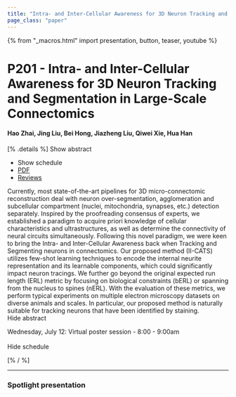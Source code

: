 ```yaml
---
title: "Intra- and Inter-Cellular Awareness for 3D Neuron Tracking and Segmentation in Large-Scale Connectomics"
page_class: "paper"
---
```


{% from "_macros.html" import presentation, button, teaser, youtube %}

# P201 - Intra- and Inter-Cellular Awareness for 3D Neuron Tracking and Segmentation in Large-Scale Connectomics

#### Hao Zhai, Jing Liu, Bei Hong, Jiazheng Liu, Qiwei Xie, Hua Han

[% .details %]
<a class="toggle_visibility" data-selector=".abstract" data-level="3">Show abstract</a>
- <a class="toggle_visibility" data-selector=".schedule" data-level="3">Show schedule</a>
- <a href="https://openreview.net/pdf?id=3_qtVh7gTyy">PDF</a>
- <a href="https://openreview.net/forum?id=3_qtVh7gTyy">Reviews</a>

<p>
    <span class="abstract">
        Currently, most state-of-the-art pipelines for 3D micro-connectomic reconstruction deal with neuron over-segmentation, agglomeration and subcellular compartment (nuclei, mitochondria, synapses, etc.) detection separately. Inspired by the proofreading consensus of experts, we established a paradigm to acquire priori knowledge of cellular characteristics and ultrastructures, as well as determine the connectivity of neural circuits simultaneously. Following this novel paradigm, we were keen to bring the Intra- and Inter-Cellular Awareness back when Tracking and Segmenting neurons in connectomics. Our proposed method (II-CATS) utilizes few-shot learning techniques to encode the internal neurite representation and its learnable components, which could significantly impact neuron tracings. We further go beyond the original expected run length (ERL) metric by focusing on biological constraints (bERL) or spanning from the nucleus to spines (nERL). With the evaluation of these metrics, we perform typical experiments on multiple electron microscopy datasets on diverse animals and scales. In particular, our proposed method is naturally suitable for tracking neurons that have been identified by staining.
        <br>
        <span class="actions"><a class="toggle_visibility" data-level="2">Hide abstract</a></span>
    </span>
</p>

<p>
    <span class="schedule">
        Wednesday, July 12: Virtual poster session - 8:00 - 9:00am<br>
        <br>
        <span class="actions"><a class="toggle_visibility" data-level="2">Hide schedule</a></span>
    </span>
</p>
[% / %]

---


### Spotlight presentation
